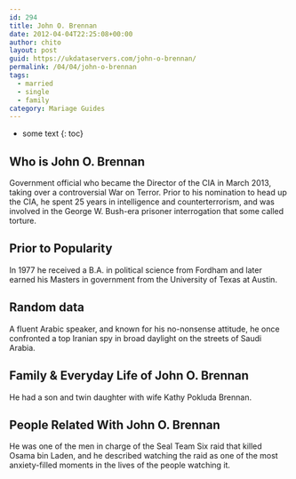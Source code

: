 ```yaml
---
id: 294
title: John O. Brennan
date: 2012-04-04T22:25:08+00:00
author: chito
layout: post
guid: https://ukdataservers.com/john-o-brennan/
permalink: /04/04/john-o-brennan  
tags:
  - married
  - single
  - family
category: Mariage Guides
---
```


* some text
{: toc}


## Who is  John O. Brennan
                  
                  
                  
Government official who became the Director of the CIA in March 2013, taking over a controversial War on Terror. Prior to his nomination to head up the CIA, he spent 25 years in intelligence and counterterrorism, and was involved in the George W. Bush-era prisoner interrogation that some called torture.
                  
                
                
                
## Prior to Popularity 
                  
                  
                  
In 1977 he received a B.A. in political science from Fordham and later earned his Masters in government from the University of Texas at Austin.
                  
                
                
                
## Random data 
                  
                  
                  
A fluent Arabic speaker, and known for his no-nonsense attitude, he once confronted a top Iranian spy in broad daylight on the streets of Saudi Arabia.
                  
                
                
                
## Family & Everyday Life of John O. Brennan
                  
                  
                  
He had a son and twin daughter with wife Kathy Pokluda Brennan.
                  
                
                
                
## People Related With  John O. Brennan
                  
                  
                  
He was one of the men in charge of the Seal Team Six raid that killed Osama bin Laden, and he described watching the raid as one of the most anxiety-filled moments in the lives of the people watching it.
                  
                
              
            
          
          
          
    
    
  
